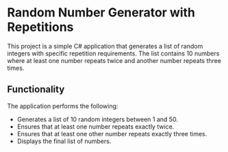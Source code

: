 # Random Number Generator with Repetitions

This project is a simple C# application that generates a list of random integers with specific repetition requirements. The list contains 10 numbers where at least one number repeats twice and another number repeats three times.

## Functionality

The application performs the following:
- Generates a list of 10 random integers between 1 and 50.
- Ensures that at least one number repeats exactly twice.
- Ensures that at least one other number repeats exactly three times.
- Displays the final list of numbers.